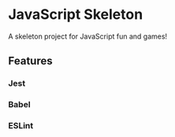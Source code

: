 # JavaScript Skeleton

A skeleton project for JavaScript fun and games!

## Features

### Jest

### Babel

### ESLint